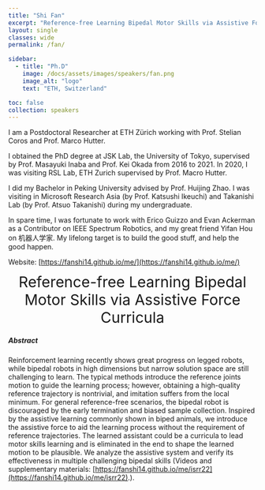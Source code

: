 ```yaml
---
title: "Shi Fan"
excerpt: "Reference-free Learning Bipedal Motor Skills via Assistive Force Curricula"
layout: single 
classes: wide
permalink: /fan/

sidebar:
  - title: "Ph.D"
    image: /docs/assets/images/speakers/fan.png
    image_alt: "logo"
    text: "ETH, Switzerland"

toc: false 
collection: speakers
---
```


I am a Postdoctoral Researcher at ETH Zürich working with Prof. Stelian Coros and Prof. Marco Hutter.

I obtained the PhD degree at JSK Lab, the University of Tokyo, supervised by Prof. Masayuki Inaba and Prof. Kei Okada from 2016 to 2021. In 2020, I was visiting RSL Lab, ETH Zurich supervised by Prof. Macro Hutter.

I did my Bachelor in Peking University advised by Prof. Huijing Zhao. I was visiting in Microsoft Research Asia (by Prof. Katsushi Ikeuchi) and Takanishi Lab (by Prof. Atsuo Takanishi) during my undergraduate.

In spare time, I was fortunate to work with Erico Guizzo and Evan Ackerman as a Contributor on IEEE Spectrum Robotics, and my great friend Yifan Hou on 机器人学家. My lifelong target is to build the good stuff, and help the good happen.



Website: [https://fanshi14.github.io/me/](https://fanshi14.github.io/me/) 

<center style="font-size:30px">
Reference-free Learning Bipedal Motor Skills via Assistive Force Curricula
</center>



##### Abstract

Reinforcement learning recently shows great progress on legged robots, while bipedal robots in high dimensions but narrow solution space are still challenging to learn. The typical methods introduce the reference joints motion to guide the learning process; however, obtaining a high-quality reference trajectory is nontrivial, and imitation suffers from the local minimum. For general reference-free scenarios, the bipedal robot is discouraged by the early termination and biased sample collection. Inspired by the assistive learning commonly shown in biped animals, we introduce the assistive force to aid the learning process without the requirement of reference trajectories. The learned assistant could be a curricula to lead motor skills learning and is eliminated in the end to shape the learned motion to be plausible. We analyze the assistive system and verify its effectiveness in multiple challenging bipedal skills (Videos and supplementary materials: [https://fanshi14.github.io/me/isrr22](https://fanshi14.github.io/me/isrr22).).





